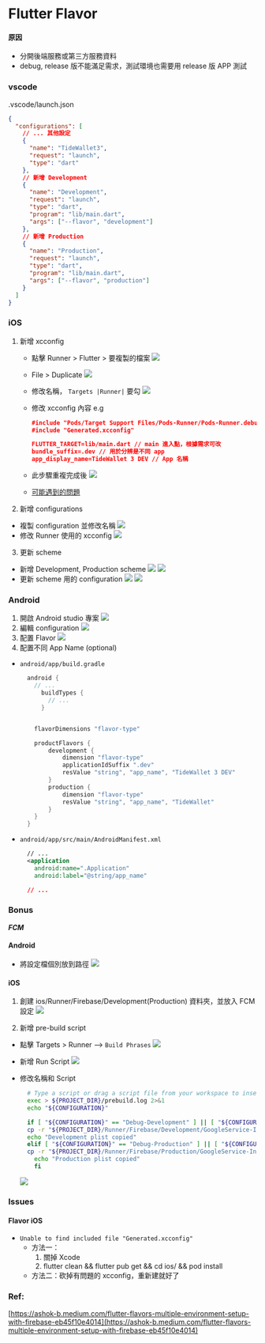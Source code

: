 # Flutter Flavor

#### 原因

- 分開後端服務或第三方服務資料
- debug, release 版不能滿足需求，測試環境也需要用 release 版 APP 測試

### vscode

.vscode/launch.json

```json
{
  "configurations": [
    // ... 其他設定
    {
      "name": "TideWallet3",
      "request": "launch",
      "type": "dart"
    },
    // 新增 Development
    {
      "name": "Development",
      "request": "launch",
      "type": "dart",
      "program": "lib/main.dart",
      "args": ["--flavor", "development"]
    },
    // 新增 Production
    {
      "name": "Production",
      "request": "launch",
      "type": "dart",
      "program": "lib/main.dart",
      "args": ["--flavor", "production"]
    }
  ]
}
```

### iOS

1.  新增 xcconfig

    - 點擊 Runner > Flutter > 要複製的檔案
      ![](../img/flutter/flavor/ios_1.png)

    - File > Duplicate
      ![](../img/flutter/flavor/ios_2.png)

    - 修改名稱， `Targets |Runner|` 要勾
      ![](../img/flutter/flavor/ios_3.png)

    - 修改 xcconfig 內容 e.g

      ```json
      #include "Pods/Target Support Files/Pods-Runner/Pods-Runner.debug.xcconfig"
      #include "Generated.xcconfig"

      FLUTTER_TARGET=lib/main.dart // main 進入點，根據需求可改
      bundle_suffix=.dev // 用於分辨是不同 app
      app_display_name=TideWallet 3 DEV // App 名稱
      ```

    * 此步驟重複完成後
      ![](../img/flutter/flavor/ios_4.png)

    * [可能遇到的問題](#Flavor%20iOS)

2.  新增 configurations

- 複製 configuration 並修改名稱
  ![](../img/flutter/flavor/ios_5.png)
- 修改 Runner 使用的 xcconfig
  ![](../img/flutter/flavor/ios_6.png)

3. 更新 scheme

- 新增 Development, Production scheme
  ![](../img/flutter/flavor/ios_7.png)
  ![](../img/flutter/flavor/ios_8.png)
- 更新 scheme 用的 configuration
  ![](../img/flutter/flavor/ios_9.png)
  ![](../img/flutter/flavor/ios_10.png)

### Android

1. 開啟 Android studio 專案
   ![](../img/flutter/flavor/android_1.png)
2. 編輯 configuration
   ![](../img/flutter/flavor/android_2.png)
3. 配置 Flavor
   ![](../img/flutter/flavor/android_3.png)
4. 配置不同 App Name (optional)

- `android/app/build.gradle`

  ```gradle
    android {
      // ...
        buildTypes {
          // ...
        }


      flavorDimensions "flavor-type"

      productFlavors {
          development {
              dimension "flavor-type"
              applicationIdSuffix ".dev"
              resValue "string", "app_name", "TideWallet 3 DEV"
          }
          production {
              dimension "flavor-type"
              resValue "string", "app_name", "TideWallet"
          }
      }
    }
  ```

- `android/app/src/main/AndroidManifest.xml`

  ```xml
    // ...
    <application
      android:name=".Application"
      android:label="@string/app_name"

    // ...
  ```

### Bonus

**_FCM_**

#### Android

- 將設定檔個別放到路徑
  ![](../img/flutter/flavor/fcm_1.png)

#### iOS

1. 創建 ios/Runner/Firebase/Development(Production) 資料夾，並放入 FCM 設定
   ![](../img/flutter/flavor/fcm_2.png)

2. 新增 pre-build script

- 點擊 Targets > Runner --> `Build Phrases`
  ![](../img/flutter/flavor/fcm_3.png)
- 新增 Run Script
  ![](../img/flutter/flavor/fcm_4.png)
- 修改名稱和 Script

  ```sh
    # Type a script or drag a script file from your workspace to insert its path.
    exec > ${PROJECT_DIR}/prebuild.log 2>&1
    echo "${CONFIGURATION}"

    if [ "${CONFIGURATION}" == "Debug-Development" ] || [ "${CONFIGURATION}" == "Release-Development" ] || [ "${CONFIGURATION}" == "Debug" ]; then
    cp -r "${PROJECT_DIR}/Runner/Firebase/Development/GoogleService-Info.plist" "${PROJECT_DIR}/Runner/GoogleService-Info.plist"
    echo "Development plist copied"
    elif [ "${CONFIGURATION}" == "Debug-Production" ] || [ "${CONFIGURATION}" == "Release-Production" ] || [ "${CONFIGURATION}" == "Release" ]; then
    cp -r "${PROJECT_DIR}/Runner/Firebase/Production/GoogleService-Info.plist" "${PROJECT_DIR}/Runner/GoogleService-Info.plist"
      echo "Production plist copied"
      fi

  ```
  ![](../img/flutter/flavor/fcm_5.png)

### Issues

#### Flavor iOS

- `Unable to find included file "Generated.xcconfig"`
  - 方法一：
    1. 關掉 Xcode
    2. flutter clean && flutter pub get && cd ios/ && pod install
  - 方法二：砍掉有問題的 xcconfig，重新建就好了

### Ref:

[https://ashok-b.medium.com/flutter-flavors-multiple-environment-setup-with-firebase-eb45f10e4014](https://ashok-b.medium.com/flutter-flavors-multiple-environment-setup-with-firebase-eb45f10e4014)
